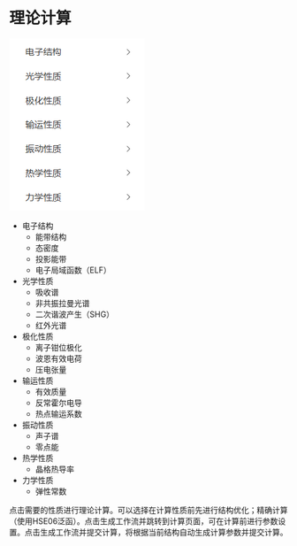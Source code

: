 # 理论计算

![advanced](.././nested/qstudio_manual_oneclick_calculate.png)

- 电子结构
  - 能带结构
  - 态密度
  - 投影能带
  - 电子局域函数（ELF）
- 光学性质
  - 吸收谱
  - 非共振拉曼光谱
  - 二次谐波产生（SHG）
  - 红外光谱
- 极化性质
  - 离子钳位极化
  - 波恩有效电荷
  - 压电张量
- 输运性质
  - 有效质量
  - 反常霍尔电导
  - 热点输运系数
- 振动性质
  - 声子谱
  - 零点能
- 热学性质
  - 晶格热导率
- 力学性质
  - 弹性常数

点击需要的性质进行理论计算。可以选择在计算性质前先进行结构优化；精确计算（使用HSE06泛函）。点击生成工作流并跳转到计算页面，可在计算前进行参数设置。点击生成工作流并提交计算，将根据当前结构自动生成计算参数并提交计算。